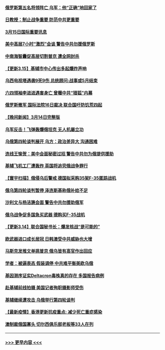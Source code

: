 #### [俄罗斯第五名将领阵亡 乌军：他“正确”地回家了](../pages/prog202/a103374233.md?t=03151751) 
#### [日教授：制止战争重要 防范中共更重要](../pages/prog202/a103374206.md?t=03151751) 
#### [3月15日国际重要讯息](../pages/prog202/a103374198.md?t=03151751) 
#### [美中高层7小时“激烈”会谈 警告中共勿援俄罗斯](../pages/prog202/a103374182.md?t=03151751) 
#### [中南海智囊促高层切割普京 遭全网封杀](../pages/prog202/a103374155.md?t=03151751) 
#### [【更新3.15】基辅市中心传出多起爆炸声响](../pages/prog202/a103374136.md?t=03151751) 
#### [乌西电视塔遇袭9死9伤 总统顾问:战事或5月结束](../pages/prog202/a103374122.md?t=03151751) 
#### [六四领袖李进进遇害身亡 曾曝中共“猎狐”内幕](../pages/prog202/a103374099.md?t=03151751) 
#### [俄罗斯撤军 国际法院16日裁决 联合国吁防饥荒四起](../pages/prog202/a103373990.md?t=03151751) 
#### [【晚间新闻】3月14日完整版](../pages/prog202/a103373923.md?t=03151751) 
#### [乌军反击！飞弹轰爆俄坦克 无人机屡立功](../pages/prog202/a103373963.md?t=03151751) 
#### [乌俄第四轮谈判展开 乌方：政治差异大 沟通困难](../pages/prog202/a103373708.md?t=03151751) 
#### [连线王愉贺：美中会面秘密过招 警告中共勿为俄提供援助](../pages/prog202/a103373967.md?t=03151751) 
#### [基辅飞机工厂遭轰炸 英国将追究俄战争罪行](../pages/prog202/a103373996.md?t=03151751) 
#### [【寰宇扫描】俄侵乌后警戒 德国拟采购35架F-35匿踪战机](../pages/prog202/a103373982.md?t=03151751) 
#### [俄乌第四轮谈判暂停 泽连斯基称俄补给不足](../pages/prog202/a103373842.md?t=03151751) 
#### [沙利文与杨洁篪会面 警告中共勿援助俄军](../pages/prog202/a103373840.md?t=03151751) 
#### [俄乌战争促多国急买武器 德购买F-35战机](../pages/prog202/a103373789.md?t=03151751) 
#### [【更新3.14】联合国秘书长：爆发核战“是可能的”](../pages/prog202/a103373130.md?t=03151751) 
#### [欧武器进口成长居冠 日韩澳受中共威胁也大增](../pages/prog202/a103373636.md?t=03151751) 
#### [马斯克发推文单挑普京 俄乌皆有高官作出回应](../pages/prog202/a103373713.md?t=03151751) 
#### [学者：被逼表态 假装调停 中共难平衡美欧乌俄](../pages/prog202/a103373634.md?t=03151751) 
#### [基因测序证实Deltacron毒株真的存在 多国报告病例](../pages/prog202/a103373638.md?t=03151751) 
#### [赴基辅前线拍摄 美国记者殉职摄影师受伤](../pages/prog202/a103373628.md?t=03151751) 
#### [基辅继续遭攻击 乌俄举行第四轮谈判](../pages/prog202/a103373572.md?t=03151751) 
#### [【最新疫情】香港更新抗疫重点: 减少死亡重症感染](../pages/prog202/a103373560.md?t=03151751) 
#### [澳制裁俄国寡头 切尔西俱乐部老板等33人在列](../pages/prog202/a103373567.md?t=03151751) 

----
#### [ >>> 更早内容 <<< ](../indexes/prog202-earlier.md)
